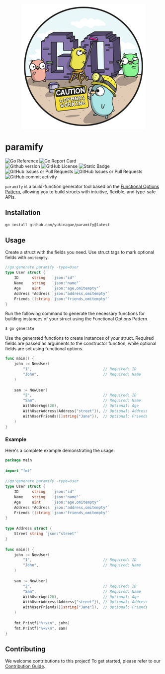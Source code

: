 <div align="center">
  <img src="https://raw.githubusercontent.com/yukinagae/paramify/refs/heads/main/docs/resources/GO_BUILD.png" title="Gopher Build" alt="Gopher Build" style="width: 400px;">
</div>

# paramify

<div>
   <img alt="Go Reference" src="https://pkg.go.dev/badge/github.com/yukinagae/paramify.svg">
   <img alt="Go Report Card" src="https://goreportcard.com/badge/github.com/yukinagae/paramify">
</div>

<div>
   <img alt="Github version" src="https://img.shields.io/github/v/release/yukinagae/paramify">
   <img alt="GitHub License" src="https://img.shields.io/github/license/yukinagae/paramify">
   <img alt="Static Badge" src="https://img.shields.io/badge/yes-a?label=maintained">
</div>

<div>
   <img alt="GitHub Issues or Pull Requests" src="https://img.shields.io/github/issues/yukinagae/paramify?color=blue">
   <img alt="GitHub Issues or Pull Requests" src="https://img.shields.io/github/issues-pr/yukinagae/paramify?color=blue">
   <img alt="GitHub commit activity" src="https://img.shields.io/github/commit-activity/m/yukinagae/paramify">
</div>

`paramify` is a build-function generator tool based on the [Functional Options Pattern](https://github.com/uber-go/guide/blob/master/style.md#functional-options), allowing you to build structs with intuitive, flexible, and type-safe APIs.

## Installation

```bash
go install github.com/yukinagae/paramify@latest
```

## Usage

Create a struct with the fields you need. Use struct tags to mark optional fields with `omitempty`.

```go
//go:generate paramify -type=User
type User struct {
	ID      string   `json:"id"`
	Name    string   `json:"name"`
	Age     uint     `json:"age,omitempty"`
	Address *Address `json:"address,omitempty"`
	Friends []string `json:"friends,omitempty"`
}
```

Run the following command to generate the necessary functions for building instances of your struct using the Functional Options Pattern.

```bash
$ go generate
```

Use the generated functions to create instances of your struct. Required fields are passed as arguments to the constructor function, while optional fields are set using functional options.

```go
func main() {
	john := NewUser(
		"1",                                // Required: ID
		"John",                             // Required: Name
	)

	sam := NewUser(
		"2",                                // Required: ID
		"Sam",                              // Required: Name
		WithUserAge(20),                    // Optional: Age
		WithUserAddress(Address{"street"}), // Optional: Address
		WithUserFriends([]string{"Jane"}),  // Optional: Friends
	)
}
```

### Example

Here's a complete example demonstrating the usage:

```go
package main

import "fmt"

//go:generate paramify -type=User
type User struct {
	ID      string   `json:"id"`
	Name    string   `json:"name"`
	Age     uint     `json:"age,omitempty"`
	Address *Address `json:"address,omitempty"`
	Friends []string `json:"friends,omitempty"`
}

type Address struct {
	Street string `json:"street"`
}

func main() {
	john := NewUser(
		"1",                                // Required: ID
		"John",                             // Required: Name
	)

	sam := NewUser(
		"2",                                // Required: ID
		"Sam",                              // Required: Name
		WithUserAge(20),                    // Optional: Age
		WithUserAddress(Address{"street"}), // Optional: Address
		WithUserFriends([]string{"Jane"}),  // Optional: Friends
	)

	fmt.Printf("%+v\n", john)
	fmt.Printf("%+v\n", sam)
}
```

## Contributing

We welcome contributions to this project! To get started, please refer to our [Contribution Guide](https://github.com/yukinagae/paramify/blob/main/CONTRIBUTING.md).
